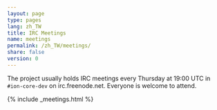 ```yaml
---
layout: page
type: pages
lang: zh_TW
title: IRC Meetings
name: meetings
permalink: /zh_TW/meetings/
share: false
version: 0
---
```

The project usually holds IRC meetings every Thursday at 19:00 UTC in `#ion-core-dev` on irc.freenode.net.
Everyone is welcome to attend.

{% include _meetings.html %}
